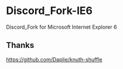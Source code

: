 # Discord_Fork-IE6
Discord_Fork for Microsoft Internet Explorer 6

## Thanks
https://github.com/Daplie/knuth-shuffle
